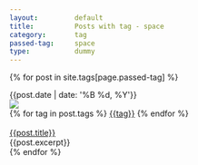 ```yaml
---
layout:			default
title:			Posts with tag - space
category:		tag
passed-tag:		space
type:           dummy
---
```


{% for post in site.tags[page.passed-tag] %}
<article>
    <div class="ui stackable grid">
        <div class="four wide column">
            <div class="ui segment basic">
                <div class="ui fluid image">
                    <div class="ui green ribbon label">
                        <i class="date icon"></i>{{post.date | date: '%B %d, %Y'}}
                    </div>
                    <img src="{{post.img}}">
                </div>
            </div>
        </div>
        <div class="twelve wide column fluid">
            <div class="ui basic segment">
                <div class="">
                {% for tag in post.tags %}
                    <a href='/tag/{{tag}}' class="ui blue label">{{tag}}</a>
                {% endfor %}
                </div>
                <br/>
                <div class="article-header">
                    <a href="{{post.url}}" class="ui large header">{{post.title}}</a>
                </div>
                <div class="ui divider"></div>
                <div class="article-meta">
                    <span class="date"></span>
                </div>
                <div class="article-info">
                    <div class="description">{{post.excerpt}}</div>
                </div>
            </div>
        </div>
    </div>
</article>
{% endfor %}
